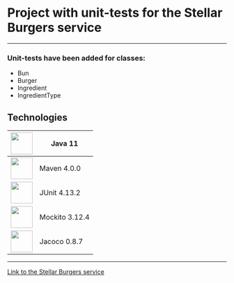 # Project with unit-tests for the Stellar Burgers service

---
### Unit-tests have been added for classes:
- Bun
- Burger
- Ingredient
- IngredientType

## Technologies

| <img height="50" src="https://proxys.io/files/blog/Java/javalogo.png" width="50"/>  | Java 11        |
|-------------------------------------------------------------------------------------|----------------|
|<img height="50" src="https://cdn.fs.teachablecdn.com/L2rtxPaRxa4am1VtNegg" width="50"/>| Maven 4.0.0    |
|<img height="50" src="https://avatars.githubusercontent.com/u/874086?s=200&amp;v=4" width="50"/>| JUnit 4.13.2   |
|<img height="50" src="https://static.javatpoint.com/tutorial/mockito/images/mockito.png" width="50"/>| Mockito 3.12.4 |
|<img height="50" src="https://avatars.githubusercontent.com/u/1939631?s=280&v=4" width="50"/>| Jacoco 0.8.7  |
---
[Link to the Stellar Burgers service](https://stellarburgers.nomoreparties.site/)